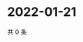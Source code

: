 # 2022-01-21

共 0 条

<!-- BEGIN WEIBO -->
<!-- 最后更新时间 Fri Jan 21 2022 11:13:50 GMT+0800 (China Standard Time) -->

<!-- END WEIBO -->
